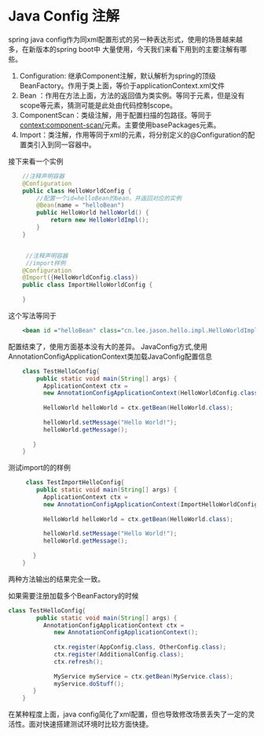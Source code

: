 # Java Config 注解

spring  java config作为同xml配置形式的另一种表达形式，使用的场景越来越多，在新版本的spring boot中
大量使用，今天我们来看下用到的主要注解有哪些。

1. Configuration: 继承Component注解，默认解析为spring的顶级BeanFactory。作用于类上面，等价于applicationContext.xml文件
2. Bean ：作用在方法上面，方法的返回值为类实例。等同于<bean/>元素，但是没有scope等元素，猜测可能是此处由代码控制scope。
3. ComponentScan：类级注解，用于配置扫描的包路径。等同于<context:component-scan/>元素。主要使用basePackages元素。
4. Import：类注解，作用等同于xml的<import/>元素，将分别定义的@Configuration的配置类引入到同一容器中。

接下来看一个实例

```java
    //注释声明容器
    @Configuration
    public class HelloWorldConfig {
        //配置一个id=helloBean的bean，并返回对应的实例
        @Bean(name = "helloBean")
        public HelloWorld helloWorld() {
            return new HelloWorldImpl();
        }
    }


     //注释声明容器
     //import样例
    @Configuration
    @Import({HelloWorldConfig.class})
    public class ImportHelloWorldConfig {
        
    }
```
这个写法等同于
```xml
    <bean id ="helloBean" class="cn.lee.jason.hello.impl.HelloWorldImpl"></bean>
```

配置结束了，使用方面基本没有大的差异。
JavaConfig方式,使用AnnotationConfigApplicationContext类加载JavaConfig配置信息
```java
    class TestHelloConfig{
        public static void main(String[] args) {
          ApplicationContext ctx = 
          new AnnotationConfigApplicationContext(HelloWorldConfig.class);
          
          HelloWorld helloWorld = ctx.getBean(HelloWorld.class);
       
          helloWorld.setMessage("Hello World!");
          helloWorld.getMessage();
          
       } 
    }
```
测试import的的样例
```java
     class TestImportHelloConfig{
        public static void main(String[] args) {
          ApplicationContext ctx = 
          new AnnotationConfigApplicationContext(ImportHelloWorldConfig.class);
          
          HelloWorld helloWorld = ctx.getBean(HelloWorld.class);
       
          helloWorld.setMessage("Hello World!");
          helloWorld.getMessage();
          
       } 
    }
```
两种方法输出的结果完全一致。

如果需要注册加载多个BeanFactory的时候
```java
class TestHelloConfig{
        public static void main(String[] args) {
          AnnotationConfigApplicationContext ctx = 
             new AnnotationConfigApplicationContext();
          
             ctx.register(AppConfig.class, OtherConfig.class);
             ctx.register(AdditionalConfig.class);
             ctx.refresh();
          
             MyService myService = ctx.getBean(MyService.class);
             myService.doStuff();
       } 
    }
```

在某种程度上面，java config简化了xml配置，但也导致修改场景丢失了一定的灵活性。面对快速搭建测试环境时比较方面快捷。